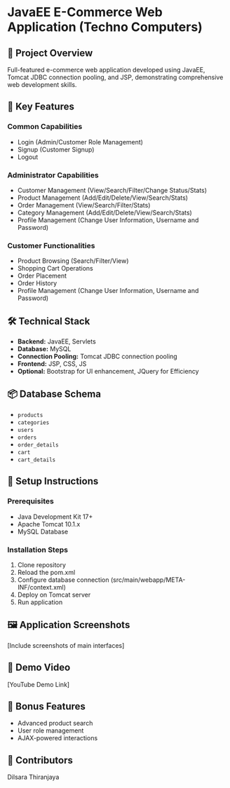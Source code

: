 # JavaEE E-Commerce Web Application (Techno Computers)

## 📝 Project Overview
Full-featured e-commerce web application developed using JavaEE, Tomcat JDBC connection pooling, and JSP, demonstrating comprehensive web development skills.

## 🚀 Key Features

### Common Capabilities
- Login (Admin/Customer Role Management)
- Signup (Customer Signup)
- Logout

### Administrator Capabilities
- Customer Management (View/Search/Filter/Change Status/Stats)
- Product Management (Add/Edit/Delete/View/Search/Stats)
- Order Management (View/Search/Filter/Stats)
- Category Management (Add/Edit/Delete/View/Search/Stats)
- Profile Management (Change User Information, Username and Password)

### Customer Functionalities
- Product Browsing (Search/Filter/View)
- Shopping Cart Operations
- Order Placement
- Order History
- Profile Management (Change User Information, Username and Password)

## 🛠 Technical Stack
- **Backend:** JavaEE, Servlets
- **Database:** MySQL
- **Connection Pooling:** Tomcat JDBC connection pooling
- **Frontend:** JSP, CSS, JS
- **Optional:** Bootstrap for UI enhancement, JQuery for Efficiency

## 📦 Database Schema
- `products`
- `categories`
- `users`
- `orders`
- `order_details`
- `cart`
- `cart_details`

## 🔧 Setup Instructions

### Prerequisites
- Java Development Kit 17+
- Apache Tomcat 10.1.x
- MySQL Database

### Installation Steps
1. Clone repository
2. Reload the pom.xml
3. Configure database connection (src/main/webapp/META-INF/context.xml)
4. Deploy on Tomcat server
5. Run application

## 🖼 Application Screenshots
[Include screenshots of main interfaces]

## 🎥 Demo Video
[YouTube Demo Link]

## 🌟 Bonus Features
- Advanced product search
- User role management
- AJAX-powered interactions

## 👥 Contributors
Dilsara Thiranjaya
